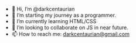 - 👋 Hi, I’m @darkcentaurian
- 👀 I’m starting my journey as a programmer.
- 🌱 I’m currently learning HTML/CSS
- 💞️ I’m looking to collaborate on JS in near future.
- 📫 How to reach me: darkcentaurian@gmail.com

<!---
darkcentaurian/darkcentaurian is a ✨ special ✨ repository because its `README.md` (this file) appears on your GitHub profile.
You can click the Preview link to take a look at your changes.
--->
